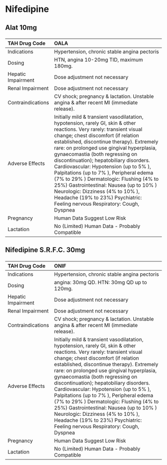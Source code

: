 # Nifedipine

## Alat 10mg

##### 

| TAH Drug Code      | OALA                                                                                                                                                                                                                                                                                                                                                                                                                                                                                                                                                                                                                               |
|:-------------------|:-----------------------------------------------------------------------------------------------------------------------------------------------------------------------------------------------------------------------------------------------------------------------------------------------------------------------------------------------------------------------------------------------------------------------------------------------------------------------------------------------------------------------------------------------------------------------------------------------------------------------------------|
| Indications        | Hypertension, chronic stable angina pectoris                                                                                                                                                                                                                                                                                                                                                                                                                                                                                                                                                                                       |
| Dosing             | HTN, angina 10-20mg TID, maximum 180mg.                                                                                                                                                                                                                                                                                                                                                                                                                                                                                                                                                                                            |
| Hepatic Impairment | Dose adjustment not necessary                                                                                                                                                                                                                                                                                                                                                                                                                                                                                                                                                                                                      |
| Renal Impairment   | Dose adjustment not necessary                                                                                                                                                                                                                                                                                                                                                                                                                                                                                                                                                                                                      |
| Contraindications  | CV shock; pregnancy & lactation. Unstable angina & after recent MI (immediate release).                                                                                                                                                                                                                                                                                                                                                                                                                                                                                                                                            |
| Adverse Effects    | Initially mild & transient vasodilatation, hypotension, rarely GI, skin & other reactions. Very rarely: transient visual change; chest discomfort (if relation established, discontinue therapy). Extremely rare: on prolonged use gingival hyperplasia, gynaecomastia (both regressing on discontinuation); hepatobiliary disorders. Cardiovascular: Hypotension (up to 5% ), Palpitations (up to 7% ), Peripheral edema (7% to 29% ) Dermatologic: Flushing (4% to 25%) Gastrointestinal: Nausea (up to 10% ) Neurologic: Dizziness (4% to 10% ), Headache (19% to 23%) Psychiatric: Feeling nervous Respiratory: Cough, Dyspnea |
| Pregnancy          | Human Data Suggest Low Risk                                                                                                                                                                                                                                                                                                                                                                                                                                                                                                                                                                                                        |
| Lactation          | No (Limited) Human Data - Probably Compatible                                                                                                                                                                                                                                                                                                                                                                                                                                                                                                                                                                                      |

## Nifedipine S.R.F.C. 30mg

##### 

| TAH Drug Code      | ONIF                                                                                                                                                                                                                                                                                                                                                                                                                                                                                                                                                                                                                               |
|:-------------------|:-----------------------------------------------------------------------------------------------------------------------------------------------------------------------------------------------------------------------------------------------------------------------------------------------------------------------------------------------------------------------------------------------------------------------------------------------------------------------------------------------------------------------------------------------------------------------------------------------------------------------------------|
| Indications        | Hypertension, chronic stable angina pectoris                                                                                                                                                                                                                                                                                                                                                                                                                                                                                                                                                                                       |
| Dosing             | angina: 30mg QD. HTN: 30mg QD up to 120mg.                                                                                                                                                                                                                                                                                                                                                                                                                                                                                                                                                                                         |
| Hepatic Impairment | Dose adjustment not necessary                                                                                                                                                                                                                                                                                                                                                                                                                                                                                                                                                                                                      |
| Renal Impairment   | Dose adjustment not necessary                                                                                                                                                                                                                                                                                                                                                                                                                                                                                                                                                                                                      |
| Contraindications  | CV shock; pregnancy & lactation. Unstable angina & after recent MI (immediate release).                                                                                                                                                                                                                                                                                                                                                                                                                                                                                                                                            |
| Adverse Effects    | Initially mild & transient vasodilatation, hypotension, rarely GI, skin & other reactions. Very rarely: transient visual change; chest discomfort (if relation established, discontinue therapy). Extremely rare: on prolonged use gingival hyperplasia, gynaecomastia (both regressing on discontinuation); hepatobiliary disorders. Cardiovascular: Hypotension (up to 5% ), Palpitations (up to 7% ), Peripheral edema (7% to 29% ) Dermatologic: Flushing (4% to 25%) Gastrointestinal: Nausea (up to 10% ) Neurologic: Dizziness (4% to 10% ), Headache (19% to 23%) Psychiatric: Feeling nervous Respiratory: Cough, Dyspnea |
| Pregnancy          | Human Data Suggest Low Risk                                                                                                                                                                                                                                                                                                                                                                                                                                                                                                                                                                                                        |
| Lactation          | No (Limited) Human Data - Probably Compatible                                                                                                                                                                                                                                                                                                                                                                                                                                                                                                                                                                                      |

